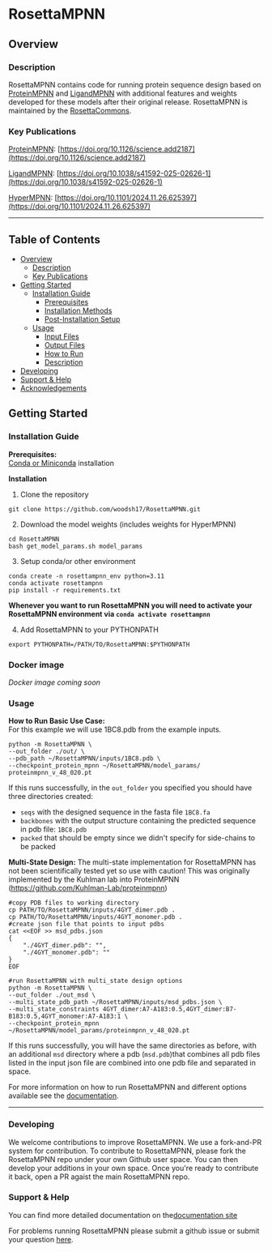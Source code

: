 # RosettaMPNN

## Overview

### Description
RosettaMPNN contains code for running protein sequence design based on [ProteinMPNN](https://github.com/dauparas/ProteinMPNN) and [LigandMPNN](https://github.com/dauparas/LigandMPNN) with additional features and weights developed for these models after their original release. RosettaMPNN is maintained by the [RosettaCommons](https://www.rosettacommons.org/). 

### Key Publications

[ProteinMPNN](https://github.com/dauparas/ProteinMPNN): [https://doi.org/10.1126/science.add2187](https://doi.org/10.1126/science.add2187)

[LigandMPNN](https://github.com/dauparas/LigandMPNN): [https://doi.org/10.1038/s41592-025-02626-1](https://doi.org/10.1038/s41592-025-02626-1)

[HyperMPNN](https://github.com/meilerlab/HyperMPNN): [https://doi.org/10.1101/2024.11.26.625397](https://doi.org/10.1101/2024.11.26.625397)

---
## Table of Contents

- [Overview](#overview)
  - [Description](#description)
  - [Key Publications](#key-publications)
- [Getting Started](#getting-started)
  - [Installation Guide](#installation-guide)
    - [Prerequisites](#prerequisites)
    - [Installation Methods](#installation-methods)
    - [Post-Installation Setup](#post-installation-setup)
  - [Usage](#usage)
    - [Input Files](#input-files)
    - [Output Files](#output-files)
    - [How to Run](#how-to-run)
    - [Description](#description)
- [Developing](#developing)
- [Support & Help](#support--help)
- [Acknowledgements](#acknowledgements)

## Getting Started
### Installation Guide

**Prerequisites:**  
[Conda or Miniconda](https://www.anaconda.com/download) installation 

**Installation**
1. Clone the repository
```
git clone https://github.com/woodsh17/RosettaMPNN.git
```
2. Download the model weights (includes weights for HyperMPNN)
```
cd RosettaMPNN
bash get_model_params.sh model_params
```
3. Setup conda/or other environment
```
conda create -n rosettampnn_env python=3.11
conda activate rosettampnn
pip install -r requirements.txt
```
**Whenever you want to run RosettaMPNN you will need to activate your RosettaMPNN environment via `conda activate rosettampnn`**

4. Add RosettaMPNN to your PYTHONPATH
```
export PYTHONPATH=/PATH/TO/RosettaMPNN:$PYTHONPATH
```

### Docker image
_Docker image coming soon_

### Usage

**How to Run Basic Use Case:**  
For this example we will use 1BC8.pdb from the example inputs.
```
python -m RosettaMPNN \
--out_folder ./out/ \
--pdb_path ~/RosettaMPNN/inputs/1BC8.pdb \
--checkpoint_protein_mpnn ~/RosettaMPNN/model_params/ proteinmpnn_v_48_020.pt 
```
If this runs successfully, in the `out_folder` you specified you should have three directories created:
* `seqs` with the designed sequence in the fasta file `1BC8.fa`
* `backbones` with the output structure containing the predicted sequence in pdb file: `1BC8.pdb`
* `packed` that should be empty since we didn't specify for side-chains to be packed

**Multi-State Design:** 
The multi-state implementation for RosettaMPNN has not been scientifically tested yet so use with caution! This was originally implemented by the Kuhlman lab into ProteinMPNN (https://github.com/Kuhlman-Lab/proteinmpnn)
```
#copy PDB files to working directory
cp PATH/TO/RosettaMPNN/inputs/4GYT_dimer.pdb .
cp PATH/TO/RosettaMPNN/inputs/4GYT_monomer.pdb .
#create json file that points to input pdbs
cat <<EOF >> msd_pdbs.json
{
    "./4GYT_dimer.pdb": "",
    "./4GYT_monomer.pdb": ""
}
EOF

#run RosettaMPNN with multi_state design options
python -m RosettaMPNN \
--out_folder ./out_msd \
--multi_state_pdb_path ~/RosettaMPNN/inputs/msd_pdbs.json \
--multi_state_constraints 4GYT_dimer:A7-A183:0.5,4GYT_dimer:B7-B183:0.5,4GYT_monomer:A7-A183:1 \
--checkpoint_protein_mpnn ~/RosettaMPNN/model_params/proteinmpnn_v_48_020.pt 
```
If this runs successfully, you will have the same directories as before, with an additional `msd` directory where a pdb (`msd.pdb`)that combines all pdb files listed in the input json file are combined into one pdb file and separated in space. 


For more information on how to run RosettaMPNN and different options available see the [documentation]((https://woodsh17.github.io/RosettaMPNN/)). 

---
### Developing 
We welcome contributions to improve RosettaMPNN. We use a fork-and-PR system for contribution. To contribute to RosettaMPNN, please fork the RosettaMPNN repo under your own Github user space. You can then develop your additions in your own space. Once you're ready to contribute it back, open a PR agaist the main RosettaMPNN repo.

### Support & Help
You can find more detailed documentation on the[documentation site](https://woodsh17.github.io/RosettaMPNN/)

For problems running RosettaMPNN please submit a github issue or submit your question [here](https://rosettacommons.org/contact/). 
